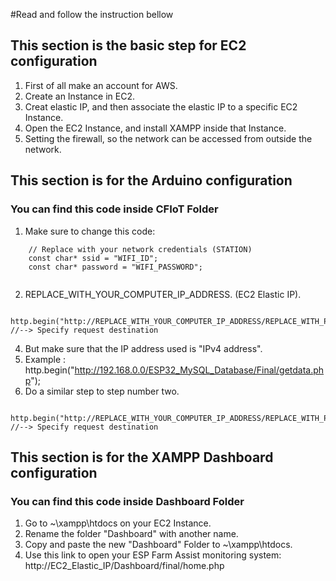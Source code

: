 #Read and follow the instruction bellow
## This section is the basic step for EC2 configuration
1. First of all make an account for AWS.
2. Create an Instance in EC2.
3. Creat elastic IP, and then associate the elastic IP to a specific EC2 Instance.
4. Open the EC2 Instance, and install XAMPP inside that Instance.
5. Setting the firewall, so the network can be accessed from outside the network.

## This section is for the Arduino configuration
### You can find this code inside CFIoT Folder 
1. Make sure to change this code:
```
    // Replace with your network credentials (STATION)
    const char* ssid = "WIFI_ID";
    const char* password = "WIFI_PASSWORD";
    
 ```   
2. REPLACE_WITH_YOUR_COMPUTER_IP_ADDRESS. (EC2 Elastic IP).
```
    http.begin("http://REPLACE_WITH_YOUR_COMPUTER_IP_ADDRESS/REPLACE_WITH_PROJECT_FOLDER_NAME_IN_htdocs_FOLDER/getdata.php");  //--> Specify request destination
```
4. But make sure that the IP address used is "IPv4 address".
5. Example : http.begin("http://192.168.0.0/ESP32_MySQL_Database/Final/getdata.php");
6. Do a similar step to step number two.
```
    http.begin("http://REPLACE_WITH_YOUR_COMPUTER_IP_ADDRESS/REPLACE_WITH_PROJECT_FOLDER_NAME_IN_htdocs_FOLDER/updateDHT11data_and_recordtable.php");  //--> Specify request destination
```

## This section is for the XAMPP Dashboard configuration
### You can find this code inside Dashboard Folder 
1. Go to ~\xampp\htdocs on your EC2 Instance.
2. Rename the folder "Dashboard" with another name.
3. Copy and paste the new "Dashboard" Folder to ~\xampp\htdocs.
4. Use this link to open your ESP Farm Assist monitoring system: http://EC2_Elastic_IP/Dashboard/final/home.php
